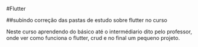﻿#Flutter
 
##subindo correção das pastas de estudo sobre flutter no curso

Neste curso aprendendo do básico até o intermédiario dito pelo professor, onde ver como funciona o flutter, crud e no final um pequeno projeto.
